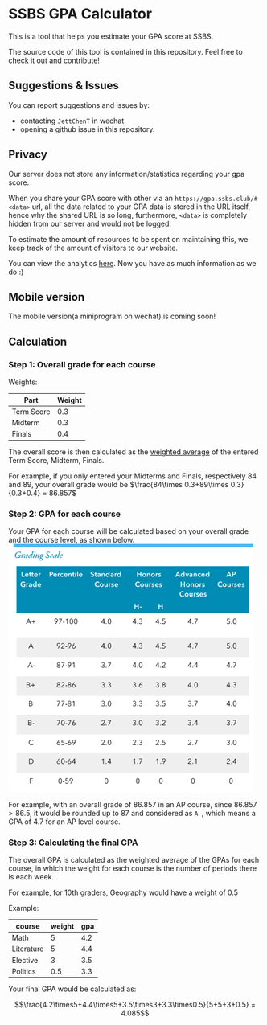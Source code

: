 # SSBS GPA Calculator

This is a tool that helps you estimate your GPA score at SSBS.

The source code of this tool is contained in this repository. Feel free to check it out and contribute!


## Suggestions & Issues
You can report suggestions and issues by:
- contacting `JettChenT` in wechat
- opening a github issue in this repository.

## Privacy
Our server does not store any information/statistics regarding your gpa score.

When you share your GPA score with other via an `https://gpa.ssbs.club/#<data>` url, all the data related to your GPA data is stored in the URL itself, 
hence why the shared URL is so long, furthermore, `<data>` is completely hidden from our server and would not be logged.

To estimate the amount of resources to be spent on maintaining this, we keep track of the amount of visitors to our website.

You can view the analytics [here](https://analytics.ssbs.club/share/xcOczTBw/GPA). Now you have as much information as we do :)

## Mobile version
The mobile version(a miniprogram on wechat) is coming soon!

## Calculation 

### Step 1: Overall grade for each course

Weights:

| Part | Weight|
| - | - |
|Term Score| 0.3|
|Midterm| 0.3|
|Finals| 0.4|

The overall score is then calculated as the [weighted average](https://en.wikipedia.org/wiki/Weighted_arithmetic_mean) 
of the entered Term Score, Midterm, Finals.

For example, if you only entered your Midterms and Finals, respectively 84 and 89, your overall grade would be
$\frac{84\times 0.3+89\times 0.3}{0.3+0.4} = 86.857$

### Step 2: GPA for each course
Your GPA for each course will be calculated
based on your overall grade and the course level, as shown
below.
![](./.github/images/gradescale.png)

For example, with an overall grade of $86.857$ in an AP course, since $86.857>86.5$, it would be rounded up to $87$ and considered as `A-`, which means a GPA of $4.7$ for an AP level course.

### Step 3: Calculating the final GPA
The overall GPA is calculated as the 
weighted average of the GPAs for each course, 
in which the weight for each course is the number of periods there is each week.

For example, for 10th graders, Geography would have a weight of 0.5

Example:

|course|weight|gpa|
|-|-|-|
|Math|5|4.2|
|Literature|5|4.4|
|Elective|3|3.5|
|Politics|0.5|3.3|

Your final GPA would be calculated as:

$$\frac{4.2\times5+4.4\times5+3.5\times3+3.3\times0.5}{5+5+3+0.5} = 4.085$$